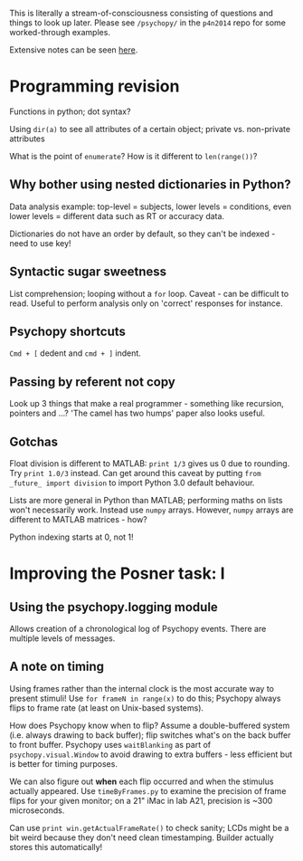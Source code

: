 This is literally a stream-of-consciousness consisting of questions and things to look up 
later. Please see `/psychopy/` in the `p4n2014` repo for some worked-through examples.

Extensive notes can be seen [here](http://www.psychopy.org/P4N/).

# Programming revision

Functions in python; dot syntax?

Using `dir(a)` to see all attributes of a certain object; private vs. non-private attributes

What is the point of `enumerate`? How is it different to `len(range())`?

## Why bother using nested dictionaries in Python? 
Data analysis example: top-level = subjects, lower levels = conditions, even lower levels
= different data such as RT or accuracy data.

Dictionaries do not have an order by default, so they can't be indexed - need to use key!

## Syntactic sugar sweetness
List comprehension; looping without a `for` loop. Caveat - can be difficult to read. Useful to perform analysis only on 'correct' responses for instance.

## Psychopy shortcuts
`Cmd + [` dedent and `cmd + ]` indent.

## Passing by referent not copy
Look up 3 things that make a real programmer - something like recursion, pointers and ...? 'The camel has two humps' paper also looks useful.

## Gotchas
Float division is different to MATLAB: `print 1/3` gives us 0 due to rounding. Try `print 1.0/3` instead. Can get around this caveat by putting `from _future_ import division` to import Python 3.0 default behaviour.

Lists are more general in Python than MATLAB; performing maths on lists won't necessarily work. Instead use `numpy` arrays. However, `numpy` arrays are different to MATLAB matrices - how?

Python indexing starts at 0, not 1!

# Improving the Posner task: I

## Using the psychopy.logging module
Allows creation of a chronological log of Psychopy events. There are multiple levels of messages.

## A note on timing
Using frames rather than the internal clock is the most accurate way to present stimuli! Use `for frameN in range(x)` to do this; Psychopy always flips to frame rate (at least on Unix-based systems).

How does Psychopy know when to flip? Assume a double-buffered system (i.e. always drawing to back buffer); flip switches what's on the back buffer to front buffer. Psychopy uses `waitBlanking` as part of `psychopy.visual.Window` to avoid drawing to extra buffers - less efficient but is better for timing purposes.

We can also figure out **when** each flip occurred and when the stimulus actually appeared. Use `timeByFrames.py` to examine the precision of frame flips for your given monitor; on a 21" iMac in lab A21, precision is ~300 microseconds.

Can use `print win.getActualFrameRate()` to check sanity; LCDs might be a bit weird because they don't need clean timestamping. Builder actually stores this automatically!

